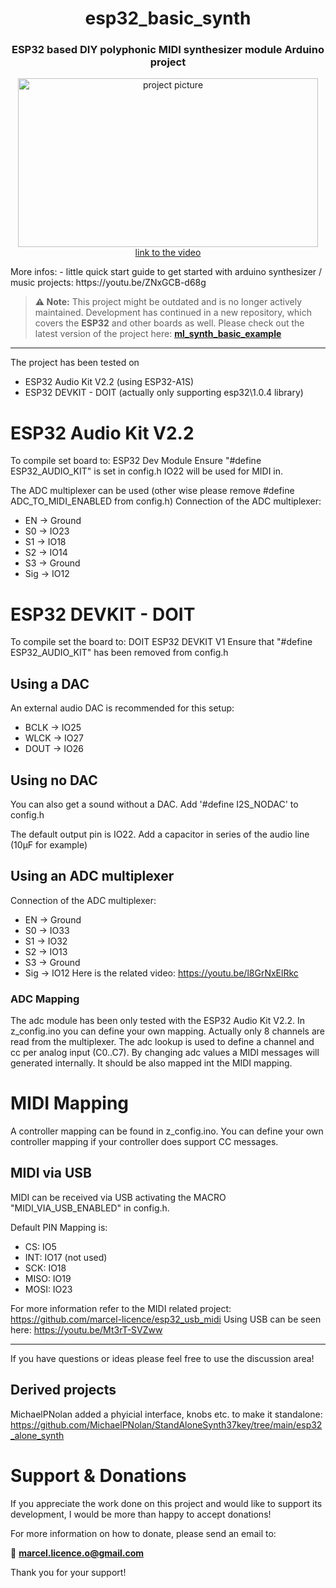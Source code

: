 <h1 align="center">esp32_basic_synth</h1>
<h3 align="center">ESP32 based DIY polyphonic MIDI synthesizer module Arduino project</h3>  
<p align="center"> 
  <img src="img/splash.jpg" alt="project picture" width="480px" height="270px"><br>
  <a href="https://youtu.be/5XVK5MOKmZw">link to the video</a>
</p>
More infos:
- little quick start guide to get started with arduino synthesizer / music projects: https://youtu.be/ZNxGCB-d68g


> **⚠️ Note:** This project might be outdated and is no longer actively maintained. Development has continued in a new repository, which covers the **ESP32** and other boards as well. Please check out the latest version of the project here: **[ml_synth_basic_example](https://github.com/marcel-licence/ml_synth_basic_example)**

---
The project has been tested on
- ESP32 Audio Kit V2.2 (using ESP32-A1S)
- ESP32 DEVKIT - DOIT (actually only supporting esp32\1.0.4 library)

# ESP32 Audio Kit V2.2
To compile set board to: ESP32 Dev Module
Ensure "#define ESP32_AUDIO_KIT" is set in config.h
IO22 will be used for MIDI in.

The ADC multiplexer can be used (other wise please remove #define ADC_TO_MIDI_ENABLED from config.h)
Connection of the ADC multiplexer:
- EN -> Ground
- S0 -> IO23
- S1 -> IO18
- S2 -> IO14
- S3 -> Ground
- Sig -> IO12

# ESP32 DEVKIT - DOIT
To compile set the board to: DOIT ESP32 DEVKIT V1
Ensure that "#define ESP32_AUDIO_KIT" has been removed from config.h

## Using a DAC
An external audio DAC is recommended for this setup:
- BCLK -> IO25
- WLCK -> IO27
- DOUT -> IO26

## Using no DAC
You can also get a sound without a DAC.
Add '#define I2S_NODAC' to config.h

The default output pin is IO22. Add a capacitor in series of the audio line (10µF for example)

## Using an ADC multiplexer
Connection of the ADC multiplexer:
- EN -> Ground
- S0 -> IO33
- S1 -> IO32
- S2 -> IO13
- S3 -> Ground
- Sig -> IO12
Here is the related video: https://youtu.be/l8GrNxElRkc

### ADC Mapping
The adc module has been only tested with the ESP32 Audio Kit V2.2.
In z_config.ino you can define your own mapping. Actually only 8 channels are read from the multiplexer.
The adc lookup is used to define a channel and cc per analog input (C0..C7).
By changing adc values a MIDI messages will generated internally.
It should be also mapped int the MIDI mapping.

# MIDI Mapping
A controller mapping can be found in z_config.ino.
You can define your own controller mapping if your controller does support CC messages.

## MIDI via USB
MIDI can be received via USB activating the MACRO "MIDI_VIA_USB_ENABLED" in config.h.

Default PIN Mapping is:
- CS: IO5
- INT: IO17 (not used)
- SCK: IO18
- MISO: IO19
- MOSI: IO23

For more information refer to the MIDI related project: https://github.com/marcel-licence/esp32_usb_midi
Using USB can be seen here: https://youtu.be/Mt3rT-SVZww

---
If you have questions or ideas please feel free to use the discussion area!

Derived projects 
---

MichaelPNolan added a phyicial interface, knobs etc. to make it standalone: https://github.com/MichaelPNolan/StandAloneSynth37key/tree/main/esp32_alone_synth


# Support & Donations

If you appreciate the work done on this project and would like to support its development, I would be more than happy to accept donations!

For more information on how to donate, please send an email to:

📧 **marcel.licence.o@gmail.com**

Thank you for your support!
